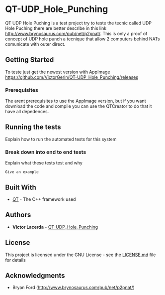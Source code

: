 # QT-UDP_Hole_Punching

QT UDP Hole Puching is a test project try to teste the tecnic called UDP Hole Puching there are better describe in this link http://www.brynosaurus.com/pub/net/p2pnat/.
This is only a proof of concept of UDP hole punch a tecnique that allow 2 computers behind NATs comunicate with outer direct.

## Getting Started

To teste just get the newest version with AppImage https://github.com/VictorGerin/QT-UDP_Hole_Punching/releases

### Prerequisites

The arent prerequisites to use the AppImage version, but if you want download the code and compile you can use the QTCreator to do that it have all depedences.

## Running the tests

Explain how to run the automated tests for this system

### Break down into end to end tests

Explain what these tests test and why

```
Give an example
```

## Built With

* [QT](http://doc.qt.io/) - The C++ framework used


## Authors

* **Victor Lacerda** - [QT-UDP_Hole_Punching](https://github.com/VictorGerin)

## License

This project is licensed under the GNU License - see the [LICENSE.md](LICENSE.md) file for details

## Acknowledgments

* Bryan Ford (http://www.brynosaurus.com/pub/net/p2pnat/)

